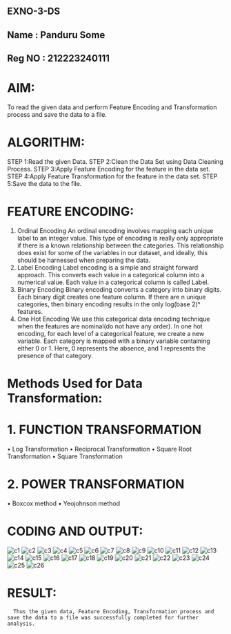 ## EXNO-3-DS
## Name : Panduru Some
## Reg NO : 212223240111

# AIM:
To read the given data and perform Feature Encoding and Transformation process and save the data to a file.

# ALGORITHM:
STEP 1:Read the given Data.
STEP 2:Clean the Data Set using Data Cleaning Process.
STEP 3:Apply Feature Encoding for the feature in the data set.
STEP 4:Apply Feature Transformation for the feature in the data set.
STEP 5:Save the data to the file.

# FEATURE ENCODING:
1. Ordinal Encoding
An ordinal encoding involves mapping each unique label to an integer value. This type of encoding is really only appropriate if there is a known relationship between the categories. This relationship does exist for some of the variables in our dataset, and ideally, this should be harnessed when preparing the data.
2. Label Encoding
Label encoding is a simple and straight forward approach. This converts each value in a categorical column into a numerical value. Each value in a categorical column is called Label.
3. Binary Encoding
Binary encoding converts a category into binary digits. Each binary digit creates one feature column. If there are n unique categories, then binary encoding results in the only log(base 2)ⁿ features.
4. One Hot Encoding
We use this categorical data encoding technique when the features are nominal(do not have any order). In one hot encoding, for each level of a categorical feature, we create a new variable. Each category is mapped with a binary variable containing either 0 or 1. Here, 0 represents the absence, and 1 represents the presence of that category.

# Methods Used for Data Transformation:
  # 1. FUNCTION TRANSFORMATION
• Log Transformation
• Reciprocal Transformation
• Square Root Transformation
• Square Transformation
  # 2. POWER TRANSFORMATION
• Boxcox method
• Yeojohnson method

# CODING AND OUTPUT:

![c1](https://github.com/user-attachments/assets/7af28a4f-ae52-417b-8c58-6ad15c280cb6)
![c2](https://github.com/user-attachments/assets/0c91dde0-e029-48ef-b140-fc5b6ac175cb)
![c3](https://github.com/user-attachments/assets/8298ab58-233a-4032-acfa-9e20fa52bb1b)
![c4](https://github.com/user-attachments/assets/4bce1566-1dc8-4aec-95c1-9a0e9bf96fdf)
![c5](https://github.com/user-attachments/assets/c00d2533-1e10-44f2-a49b-536b0e482cc6)
![c6](https://github.com/user-attachments/assets/b6b9f2e2-8fb4-4db8-bfce-18c6d4ea4d2b)
![c7](https://github.com/user-attachments/assets/e9e4e705-5020-411d-bded-7b3872d7c53d)
![c8](https://github.com/user-attachments/assets/f1ec9e73-b47b-411c-82b9-c4c306946c47)
![c9](https://github.com/user-attachments/assets/62ce9e98-7102-41e4-8c56-5ba34a4b9ea6)
![c10](https://github.com/user-attachments/assets/1666c0da-68ce-40d9-a681-36b732bd6598)
![c11](https://github.com/user-attachments/assets/89a5d983-b9d7-4117-a6f9-04a0d576fc69)
![c12](https://github.com/user-attachments/assets/58c930f3-5b54-49af-ae59-4c10aea427e6)
![c13](https://github.com/user-attachments/assets/a729c50b-adec-4ecd-8c92-2c9a7a84e7bb)
![c14](https://github.com/user-attachments/assets/5cb48733-ce09-4ac8-811d-15a7e9479222)
![c15](https://github.com/user-attachments/assets/0e346c2d-c9c7-40c9-8637-49101052c033)
![c16](https://github.com/user-attachments/assets/807b06fa-c167-422f-ba76-0a04113593dd)
![c17](https://github.com/user-attachments/assets/3d576673-9b7a-4663-9ae1-9c226f2c1897)
![c18](https://github.com/user-attachments/assets/22921a5a-feb4-469f-85a7-1e2d6f7fcc08)
![c19](https://github.com/user-attachments/assets/0b2a7317-488e-4e89-9f13-d821201a3206)
![c20](https://github.com/user-attachments/assets/bdba010b-1e9c-44dd-8be1-e4864a2ecfc7)
![c21](https://github.com/user-attachments/assets/2b3ed881-6669-4587-a759-4601a7d6671e)
![c22](https://github.com/user-attachments/assets/a8607ddf-7199-436b-ac50-f0d318cfc2af)
![c23](https://github.com/user-attachments/assets/dce9f730-4d7e-405e-8b00-0da909500870)
![c24](https://github.com/user-attachments/assets/93a93e7c-8d2c-4974-a2ce-efad8f2abe60)
![c25](https://github.com/user-attachments/assets/4794959d-3300-4b45-bacd-57cd31704c1f)
![c26](https://github.com/user-attachments/assets/2d721e02-064f-43b8-8c5a-d30d704a43b9)
       
# RESULT:
      Thus the given data, Feature Encoding, Transformation process and save the data to a file was successfully completed for further analysis.


       
